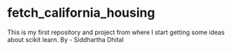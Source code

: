 # fetch_california_housing
This is my first repository and project from where I start getting some ideas about scikit learn.
By - Siddhartha Dhital

